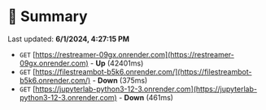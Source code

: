 # 📖 Summary
Last updated: **6/1/2024, 4:27:15 PM**

- `GET` [https://restreamer-09gx.onrender.com](https://restreamer-09gx.onrender.com) - **Up** (42401ms)
- `GET` [https://filestreambot-b5k6.onrender.com/](https://filestreambot-b5k6.onrender.com/) - **Down** (375ms)
- `GET` [https://jupyterlab-python3-12-3.onrender.com](https://jupyterlab-python3-12-3.onrender.com) - **Down** (461ms)
